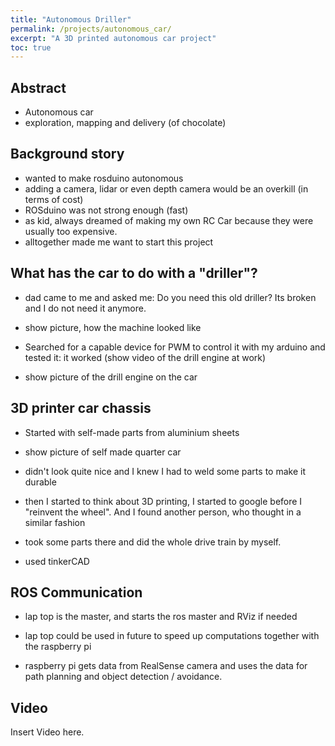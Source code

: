 ```yaml
---
title: "Autonomous Driller"
permalink: /projects/autonomous_car/
excerpt: "A 3D printed autonomous car project"
toc: true
---
```


## Abstract

- Autonomous car
- exploration, mapping and delivery (of chocolate)

## Background story

- wanted to make rosduino autonomous
- adding a camera, lidar or even depth camera would be an overkill (in terms of cost)
- ROSduino was not strong enough (fast)
- as kid, always dreamed of making my own RC Car because they were usually too expensive.
- alltogether made me want to start this project

## What has the car to do with a "driller"?

- dad came to me and asked me: Do you need this old driller? Its broken and I do not need it anymore.

- show picture, how the machine looked like

- Searched for a capable device for PWM to control it with my arduino and tested it: it worked (show video of the drill engine at work)

- show picture of the drill engine on the car

## 3D printer car chassis

- Started with self-made parts from aluminium sheets

- show picture of self made quarter car

- didn't look quite nice and I knew I had to weld some parts to make it durable

- then I started to think about 3D printing, I started to google before I "reinvent the wheel". And I found another person, who thought in a similar fashion

- took some parts there and did the whole drive train by myself.

- used tinkerCAD

## ROS Communication

- lap top is the master, and starts the ros master and RViz if needed

- lap top could be used in future to speed up computations together with the raspberry pi

- raspberry pi gets data from RealSense camera and uses the data for path planning and object detection / avoidance.

## Video

Insert Video here.
